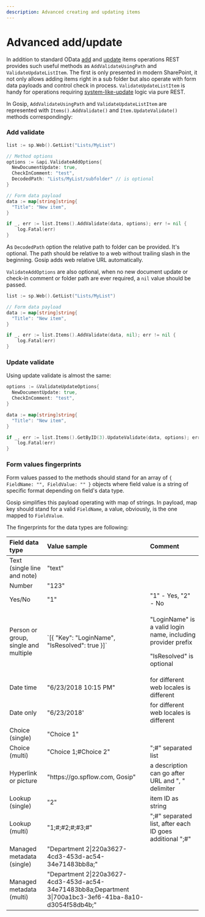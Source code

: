 ```yaml
---
description: Advanced creating and updating items
---
```


# Advanced add/update

In addition to standard OData [add](basic-crud.md#adding-an-item) and [update](basic-crud.md#updating-an-item) items operations REST provides such useful methods as `AddValidateUsingPath` and `ValidateUpdateListItem`. The first is only presented in modern SharePoint, it not only allows adding items right in a sub folder but also operate with form data payloads and control check in process. `ValidateUpdateListItem` is handy for operations requiring [system-like-update](https://www.linkedin.com/pulse/list-items-system-update-options-sharepoint-online-andrew-koltyakov/) logic via pure REST.

In Gosip, `AddValidateUsingPath` and `ValidateUpdateListItem` are represented with `Items().AddValidate()` and `Item.UpdateValidate()` methods correspondingly:

### Add validate

```go
list := sp.Web().GetList("Lists/MyList")

// Method options
options := &api.ValidateAddOptions{
  NewDocumentUpdate: true,
  CheckInComment: "test",
  DecodedPath: "Lists/MyList/subfolder" // is optional
}

// Form data payload
data := map[string]string{
  "Title": "New item",
}

if _, err := list.Items().AddValidate(data, options); err != nil {
	log.Fatal(err)
}
```

As `DecodedPath` option the relative path to folder can be provided. It's optional. The path should be relative to a web without trailing slash in the beginning. Gosip adds web relative URL automatically.

`ValidateAddOptions` are also optional, when no new document update or check-in comment or folder path are ever required, a `nil` value should be passed.

```go
list := sp.Web().GetList("Lists/MyList")

// Form data payload
data := map[string]string{
  "Title": "New item",
}

if _, err := list.Items().AddValidate(data, nil); err != nil {
	log.Fatal(err)
}
```

### Update validate

Using update validate is almost the same:

```go
options := &ValidateUpdateOptions{
  NewDocumentUpdate: true,
  CheckInComment: "test",
}

data := map[string]string{
  "Title": "New item",
}

if _, err := list.Items().GetByID(3).UpdateValidate(data, options); err != nil {
	log.Fatal(err)
}
```

### Form values fingerprints

Form values passed to the methods should stand for an array of `{ FieldName: "", FieldValue: "" }` objects where field value is a string of specific format depending on field's data type.

Gosip simplifies this payload operating with map of strings. In payload, map key should stand for a valid `FieldName`, a value, obviously, is the one mapped to `FieldValue`.

The fingerprints for the data types are following:

<table>
  <thead>
    <tr>
      <th style="text-align:left">Field data type</th>
      <th style="text-align:left">Value sample</th>
      <th style="text-align:left">Comment</th>
    </tr>
  </thead>
  <tbody>
    <tr>
      <td style="text-align:left">Text (single line and note)</td>
      <td style="text-align:left">&quot;text&quot;</td>
      <td style="text-align:left"></td>
    </tr>
    <tr>
      <td style="text-align:left">Number</td>
      <td style="text-align:left">&quot;123&quot;</td>
      <td style="text-align:left"></td>
    </tr>
    <tr>
      <td style="text-align:left">Yes/No</td>
      <td style="text-align:left">&quot;1&quot;</td>
      <td style="text-align:left">&quot;1&quot; - Yes, &quot;2&quot; - No</td>
    </tr>
    <tr>
      <td style="text-align:left">Person or group, single and multiple</td>
      <td style="text-align:left">`[{ &quot;Key&quot;: &quot;LoginName&quot;, &quot;IsResolved&quot;: true
        }]`</td>
      <td style="text-align:left">
        <p>&quot;LoginName&quot; is a valid login name, including provider prefix</p>
        <p>&quot;IsResolved&quot; is optional</p>
      </td>
    </tr>
    <tr>
      <td style="text-align:left">Date time</td>
      <td style="text-align:left">&quot;6/23/2018 10:15 PM&quot;</td>
      <td style="text-align:left">for different web locales is different</td>
    </tr>
    <tr>
      <td style="text-align:left">Date only</td>
      <td style="text-align:left">&quot;6/23/2018&apos;</td>
      <td style="text-align:left">for different web locales is different</td>
    </tr>
    <tr>
      <td style="text-align:left">Choice (single)</td>
      <td style="text-align:left">&quot;Choice 1&quot;</td>
      <td style="text-align:left"></td>
    </tr>
    <tr>
      <td style="text-align:left">Choice (multi)</td>
      <td style="text-align:left">&quot;Choice 1;#Choice 2&quot;</td>
      <td style="text-align:left">&quot;;#&quot; separated list</td>
    </tr>
    <tr>
      <td style="text-align:left">Hyperlink or picture</td>
      <td style="text-align:left">&quot;https://go.spflow.com, Gosip&quot;</td>
      <td style="text-align:left">a description can go after URL and &quot;, &quot; delimiter</td>
    </tr>
    <tr>
      <td style="text-align:left">Lookup (single)</td>
      <td style="text-align:left">&quot;2&quot;</td>
      <td style="text-align:left">item ID as string</td>
    </tr>
    <tr>
      <td style="text-align:left">Lookup (multi)</td>
      <td style="text-align:left">&quot;1;#;#2;#;#3;#&quot;</td>
      <td style="text-align:left">&quot;;#&quot; separated list, after each ID goes additional &quot;;#&quot;</td>
    </tr>
    <tr>
      <td style="text-align:left">Managed metadata (single)</td>
      <td style="text-align:left">&quot;Department 2|220a3627-4cd3-453d-ac54-34e71483bb8a;&quot;</td>
      <td
      style="text-align:left"></td>
    </tr>
    <tr>
      <td style="text-align:left">Managed metadata (multi)</td>
      <td style="text-align:left">&quot;Department 2|220a3627-4cd3-453d-ac54-34e71483bb8a;Department 3|700a1bc3-3ef6-41ba-8a10-d3054f58db4b;&quot;</td>
      <td
      style="text-align:left"></td>
    </tr>
  </tbody>
</table>

